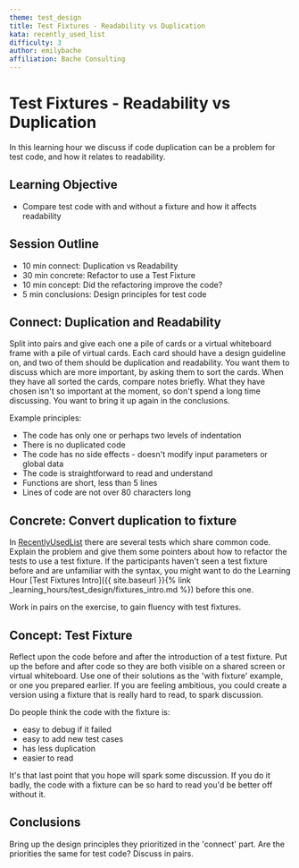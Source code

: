 ```yaml
---
theme: test_design
title: Test Fixtures - Readability vs Duplication
kata: recently_used_list
difficulty: 3
author: emilybache
affiliation: Bache Consulting
---
```


# Test Fixtures - Readability vs Duplication
In this learning hour we discuss if code duplication can be a problem for test code, and how it relates to readability.

## Learning Objective
- Compare test code with and without a fixture and how it affects readability

## Session Outline

* 10 min connect: Duplication vs Readability
* 30 min concrete: Refactor to use a Test Fixture
* 10 min concept: Did the refactoring improve the code?
* 5 min conclusions: Design principles for test code

## Connect: Duplication and Readability
Split into pairs and give each one a pile of cards or a virtual whiteboard frame with a pile of virtual cards. Each card should have a design guideline on, and two of them should be duplication and readability. You want them to discuss which are more important, by asking them to sort the cards. When they have all sorted the cards, compare notes briefly. What they have chosen isn't so important at the moment, so don't spend a long time discussing. You want to bring it up again in the conclusions. 

Example principles:

* The code has only one or perhaps two levels of indentation
* There is no duplicated code
* The code has no side effects - doesn't modify input parameters or global data
* The code is straightforward to read and understand
* Functions are short, less than 5 lines
* Lines of code are not over 80 characters long

## Concrete: Convert duplication to fixture
In [RecentlyUsedList](https://github.com/emilybache/RecentlyUsedList-Test-Design-Kata) there are several tests which share common code. Explain the problem and give them some pointers about how to refactor the tests to use a test fixture. If the participants haven't seen a test fixture before and are unfamiliar with the syntax, you might want to do the Learning Hour [Test Fixtures Intro]({{ site.baseurl }}{% link _learning_hours/test_design/fixtures_intro.md %}) before this one.

Work in pairs on the exercise, to gain fluency with test fixtures.

## Concept: Test Fixture
Reflect upon the code before and after the introduction of a test fixture. Put up the before and after code so they are both visible on a shared screen or virtual whiteboard. Use one of their solutions as the 'with fixture' example, or one you prepared earlier. If you are feeling ambitious, you could create a version using a fixture that is really hard to read, to spark discussion.

Do people think the code with the fixture is:

- easy to debug if it failed
- easy to add new test cases
- has less duplication
- easier to read

It's that last point that you hope will spark some discussion. If you do it badly, the code with a fixture can be so hard to read you'd be better off without it. 

## Conclusions
Bring up the design principles they prioritized in the 'connect' part. Are the priorities the same for test code? Discuss in pairs.
